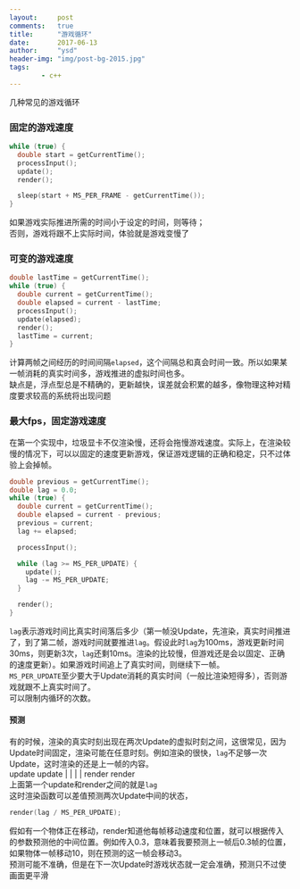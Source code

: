 ```yaml
---
layout:     post
comments:   true
title:      "游戏循环"
date:       2017-06-13
author:     "ysd"
header-img: "img/post-bg-2015.jpg"
tags:
        - c++
---
```


几种常见的游戏循环

### 固定的游戏速度

```cpp
while (true) {
  double start = getCurrentTime();
  processInput();
  update();
  render();

  sleep(start + MS_PER_FRAME - getCurrentTime());
}
```

如果游戏实际推进所需的时间小于设定的时间，则等待；</br>
否则，游戏将跟不上实际时间，体验就是游戏变慢了

### 可变的游戏速度

```cpp
double lastTime = getCurrentTime();
while (true) {
  double current = getCurrentTime();
  double elapsed = current - lastTime;
  processInput();
  update(elapsed);
  render();
  lastTime = current;
}
```

计算两帧之间经历的时间间隔```elapsed```，这个间隔总和真会时间一致。所以如果某一帧消耗的真实时间多，游戏推进的虚拟时间也多。<br/>
缺点是，浮点型总是不精确的，更新越快，误差就会积累的越多，像物理这种对精度要求较高的系统将出现问题

### 最大fps，固定游戏速度

在第一个实现中，垃圾显卡不仅渲染慢，还将会拖慢游戏速度。实际上，在渲染较慢的情况下，可以以固定的速度更新游戏，保证游戏逻辑的正确和稳定，只不过体验上会掉帧。

```cpp
double previous = getCurrentTime();
double lag = 0.0;
while (true) {
  double current = getCurrentTime();
  double elapsed = current - previous;
  previous = current;
  lag += elapsed;

  processInput();

  while (lag >= MS_PER_UPDATE) {
    update();
    lag -= MS_PER_UPDATE;
  }

  render();
}
```

```lag```表示游戏时间比真实时间落后多少（第一帧没Update，先渲染，真实时间推进了，到了第二帧，游戏时间就要推进```lag```。假设此时```lag```为100ms，游戏更新时间30ms，则更新3次，```lag```还剩10ms。渲染的比较慢，但游戏还是会以固定、正确的速度更新）。如果游戏时间追上了真实时间，则继续下一帧。<br/>
```MS_PER_UPDATE```至少要大于Update消耗的真实时间（一般比渲染短得多），否则游戏就跟不上真实时间了。<br/>
可以限制内循环的次数。<br/>

#### 预测
有的时候，渲染的真实时刻出现在两次Update的虚拟时刻之间，这很常见，因为Update时间固定，渲染可能在任意时刻。例如渲染的很快，```lag```不足够一次Update，这时渲染的还是上一帧的内容。<br/>
update       update
   |            |
      |       |
    render  render
<br/>上面第一个update和render之间的就是```lag```<br/>
这时渲染函数可以差值预测两次Update中间的状态，

```cpp
render(lag / MS_PER_UPDATE);
```

假如有一个物体正在移动，render知道他每帧移动速度和位置，就可以根据传入的参数预测他的中间位置。例如传入0.3，意味着我要预测上一帧后0.3帧的位置，如果物体一帧移动10，则在预测的这一帧会移动3。<br/>
预测可能不准确，但是在下一次Update时游戏状态就一定会准确，预测只不过使画面更平滑